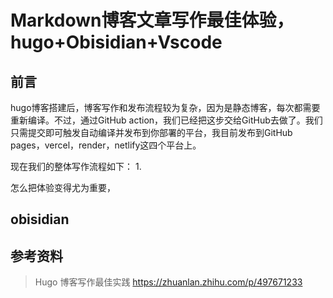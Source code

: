 # Markdown博客文章写作最佳体验，hugo+Obisidian+Vscode


<!--more-->

## 前言

hugo博客搭建后，博客写作和发布流程较为复杂，因为是静态博客，每次都需要重新编译。不过，通过GitHub action，我们已经把这步交给GitHub去做了。我们只需提交即可触发自动编译并发布到你部署的平台，我目前发布到GitHub pages，vercel，render，netlify这四个平台上。

现在我们的整体写作流程如下：
1. 


怎么把体验变得尤为重要，



## obisidian

## 参考资料

> Hugo 博客写作最佳实践  https://zhuanlan.zhihu.com/p/497671233


